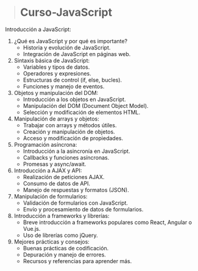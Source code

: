 >
># Curso-JavaScript

Introducción a JavaScript:

1. ¿Qué es JavaScript y por qué es importante?
    - Historia y evolución de JavaScript. 
    - Integración de JavaScript en páginas web.
1. Sintaxis básica de JavaScript:
    - Variables y tipos de datos.
    - Operadores y expresiones.
    - Estructuras de control (if, else, bucles). 
    - Funciones y manejo de eventos. 
1. Objetos y manipulación del DOM:
    - Introducción a los objetos en JavaScript.
    - Manipulación del DOM (Document Object Model).
    - Selección y modificación de elementos HTML.
1. Manipulación de arrays y objetos:
    - Trabajar con arrays y métodos útiles. 
    - Creación y manipulación de objetos. 
    - Acceso y modificación de propiedades. 
1. Programación asíncrona:
    - Introducción a la asincronía en JavaScript. 
    - Callbacks y funciones asíncronas. 
    - Promesas y async/await. 
1. Introducción a AJAX y API:
    - Realización de peticiones AJAX.
    - Consumo de datos de API.
    - Manejo de respuestas y formatos (JSON).
1. Manipulación de formularios:
    - Validación de formularios con JavaScript.
    - Envío y procesamiento de datos de formularios.
1. Introducción a frameworks y librerías:
    - Breve introducción a frameworks populares como React, Angular o Vue.js.
    - Uso de librerías como jQuery.
1. Mejores prácticas y consejos:
    - Buenas prácticas de codificación.
    - Depuración y manejo de errores.
    - Recursos y referencias para aprender más.
